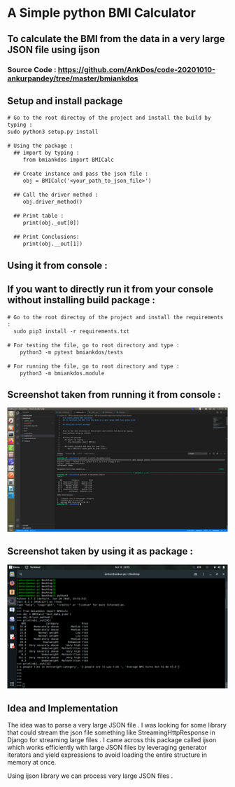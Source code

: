 # A Simple python BMI Calculator
## To calculate the BMI from the data in a very large JSON file using ijson

### Source Code : https://github.com/AnkDos/code-20201010-ankurpandey/tree/master/bmiankdos 

## Setup and install package

```
# Go to the root directoy of the project and install the build by typing :
sudo python3 setup.py install

# Using the package :
  ## import by typing : 
     from bmiankdos import BMICalc

  ## Create instance and pass the json file :
     obj = BMICalc('<your_path_to_json_file>')

  ## Call the driver method :
     obj.driver_method()

  ## Print table :
     print(obj._out[0])

  ## Print Conclusions:
     print(obj.__out[1]) 
```

## Using it from console :
## If you want to directly run it from your console without installing build package :

```
# Go to the root directoy of the project and install the requirements :
  sudo pip3 install -r requirements.txt

# For testing the file, go to root directory and type :
    python3 -m pytest bmiankdos/tests

# For running the file, go to root directory and type :
    python3 -m bmiankdos.module
```

## Screenshot taken from running it from console :

   ![output](https://raw.githubusercontent.com/AnkDos/code-20201010-ankurpandey/master/screenshots/vst_ss.png)

## Screenshot taken by using it as package :

   ![output](https://raw.githubusercontent.com/AnkDos/code-20201010-ankurpandey/master/screenshots/using_from_package.png)

## Idea and Implementation

The idea was to parse a very large JSON file . I was looking for some library that could stream the json file something like StreamingHttpResponse in Django for streaming large files . I came across this package called ijson which works efficiently with large JSON files by leveraging generator iterators and yield expressions to avoid loading the entire structure in memory at once.

Using ijson library we can process very large JSON files .
